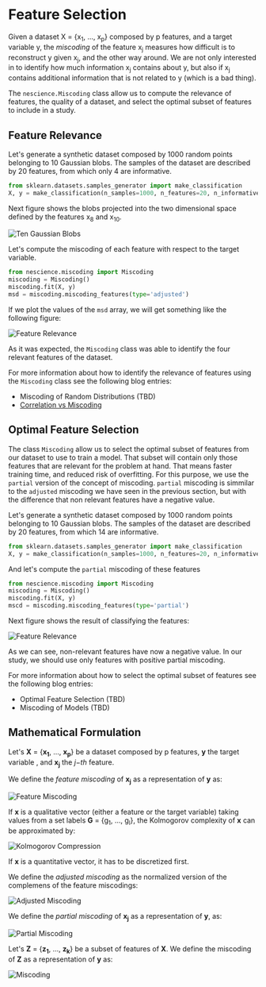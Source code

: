 # Feature Selection

Given a dataset X = {x<sub>1</sub>, ..., x<sub>p</sub>} composed by p features, and a target variable y, the _miscoding_ of the feature x<sub>j</sub> measures how difficult is to reconstruct y given x<sub>j</sub>, and the other way around. We are not only interested in to identify how much information x<sub>j</sub> contains about y, but also if x<sub>j</sub> contains additional information that is not related to y (which is a bad thing).

The `nescience.Miscoding` class allow us to compute the relevance of features, the quality of a dataset, and select the optimal subset of features to include in a study.

## Feature Relevance

Let's generate a synthetic dataset composed by 1000 random points belonging to 10 Gaussian blobs. The samples of the dataset are described by 20 features, from which only 4 are informative.

```python
from sklearn.datasets.samples_generator import make_classification
X, y = make_classification(n_samples=1000, n_features=20, n_informative=4, n_redundant=0, n_repeated=0, n_classes=10, n_clusters_per_class=1, weights=None, flip_y=0, class_sep=1.0, hypercube=True, shift=0.0, scale=1.0, shuffle=True, random_state=1)
```

Next figure shows the blobs projected into the two dimensional space defined by the features x<sub>8</sub> and x<sub>10</sub>.

![Ten Gaussian Blobs](https://github.com/rleiva/fastautoml/blob/master/images/10gaussianblobs.png)

Let's compute the miscoding of each feature with respect to the target variable.

```python
from nescience.miscoding import Miscoding
miscoding = Miscoding()
miscoding.fit(X, y)
msd = miscoding.miscoding_features(type='adjusted')
```

If we plot the values of the `msd` array, we will get something like the following figure:

![Feature Relevance](https://github.com/rleiva/fastautoml/blob/master/images/MiscodingGaussianBlobs.png)

As it was expected, the `Miscoding` class was able to identify the four relevant features of the dataset.

For more information about how to identify the relevance of features using the `Miscoding` class see the following blog entries:

* Miscoding of Random Distributions (TBD)
* [Correlation vs Miscoding](https://github.com/rleiva/fastautoml/wiki/Correlation-vs-Miscoding)

## Optimal Feature Selection

The class `Miscoding` allow us to select the optimal subset of features from our dataset to use to train a model. That subset will contain only those features that are relevant for the problem at hand. That means faster training time, and reduced risk of overfitting. For this purpose, we use the `partial` version of the concept of miscoding. `partial` miscoding is simmilar to the `adjusted` miscoding we have seen in the previous section, but with the difference that non relevant features have a negative value.

Let's generate a synthetic dataset composed by 1000 random points belonging to 10 Gaussian blobs. The samples of the dataset are described by 20 features, from which 14 are informative.

```python
from sklearn.datasets.samples_generator import make_classification
X, y = make_classification(n_samples=1000, n_features=20, n_informative=14, n_redundant=0, n_repeated=0, n_classes=10, n_clusters_per_class=1, weights=None, flip_y=0, class_sep=1.0, hypercube=True, shift=0.0, scale=1.0, shuffle=True, random_state=1)
```

And let's compute the `partial` miscoding of these features

```python
from nescience.miscoding import Miscoding
miscoding = Miscoding()
miscoding.fit(X, y)
mscd = miscoding.miscoding_features(type='partial')
```

Next figure shows the result of classifying the features:

![Feature Relevance](https://github.com/rleiva/fastautoml/blob/master/images/PartialMiscodingGaussianBlobs.png)

As we can see, non-relevant features have now a negative value. In our study, we should use only features with positive partial miscoding.

For more information about how to select the optimal subset of features see the following blog entries:

* Optimal Feature Selection (TBD)
* Miscoding of Models (TBD)

## Mathematical Formulation

Let's **X** = {**x<sub>1</sub>**, ..., **x<sub>p</sub>**} be a dataset composed by p features, **y** the target variable , and **x<sub>j</sub>** the _j−th_ feature.

We define the _feature miscoding_ of **x<sub>j</sub>** as a representation of **y** as:

![Feature Miscoding](https://github.com/rleiva/fastautoml/blob/master/images/math_featuremiscoding.png)

If **x** is a qualitative vector (either a feature or the target variable) taking values from a set labels **G** = {g<sub>1</sub>, ..., g<sub>l</sub>}, the Kolmogorov complexity of **x** can be approximated by:

![Kolmogorov Compression](https://github.com/rleiva/fastautoml/blob/master/images/math_kolmogorovcompression.png)

If **x** is a quantitative vector, it has to be discretized first.

We define the _adjusted miscoding_ as the normalized version of the complemens of the feature miscodings:

![Adjusted Miscoding](https://github.com/rleiva/fastautoml/blob/master/images/math_adjustedmiscoding.png)

We define the _partial miscoding_ of **x<sub>j</sub>** as a representation of **y**, as:

![Partial Miscoding](https://github.com/rleiva/fastautoml/blob/master/images/math_partialmiscoding.png)

Let's **Z** = {**z<sub>1</sub>**, ..., **z<sub>k</sub>**} be a subset of features of **X**. We define the miscoding of **Z** as a representation of **y** as:

![Miscoding](https://github.com/rleiva/fastautoml/blob/master/images/math_miscodingsubset.png)
